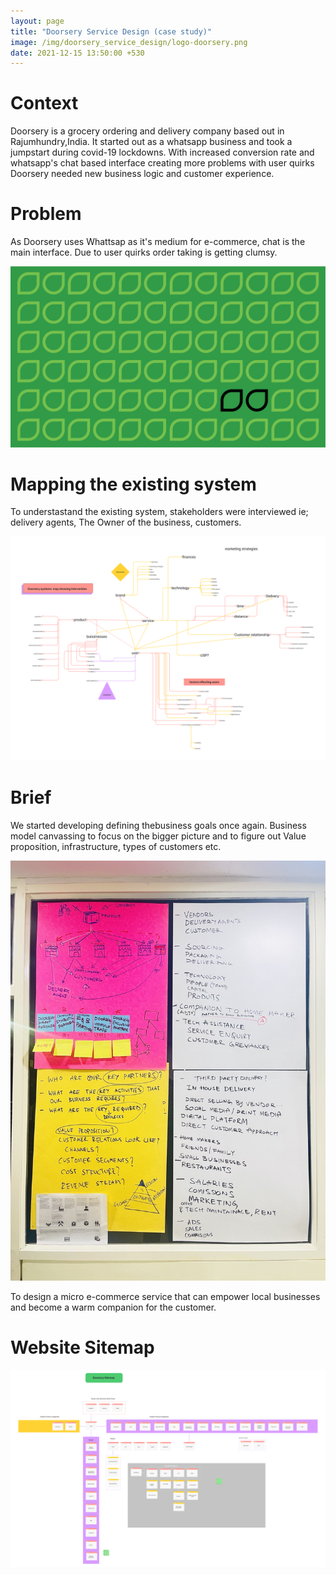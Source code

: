 ```yaml
---
layout: page
title: "Doorsery Service Design (case study)"
image: /img/doorsery_service_design/logo-doorsery.png
date: 2021-12-15 13:50:00 +530
---
```

# Context
Doorsery is a grocery ordering and delivery company based out in Rajumhundry,India. It started out as a whatsapp business and took a jumpstart during covid-19 lockdowns. With increased conversion rate and whatsapp's chat based interface creating more problems with user quirks Doorsery needed new business logic and customer experience.

# Problem
As Doorsery uses Whattsap as it's medium for e-commerce, chat is the main interface.
Due to user quirks order taking is getting clumsy.

![doorsery](/img/doorsery_service_design/doorsery-graphics.png)

# Mapping the existing system
To understastand the existing system, stakeholders were interviewed ie; delivery agents, The Owner of the business, customers.

![doorsery system map](/img/doorsery_service_design/doorser_sysmap_2021.png)

# Brief
We started developing defining thebusiness goals once again. Business model canvassing to focus on the bigger picture and to figure out Value proposition, infrastructure, types of customers etc.

![doorsery system ideation](/img/doorsery_service_design/doorsery_1.jpeg)

To design a micro e-commerce service that can empower local businesses and become a warm companion for the customer.

# Website Sitemap
![doorsery sitemap](/img/doorsery_service_design/doorsery_site_map_and_features.png)


 
